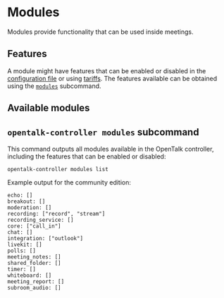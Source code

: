 # Modules

Modules provide functionality that can be used inside meetings.

## Features

A module might have features that can be enabled or disabled in the
[configuration file](../core/configuration.md) or using [tariffs](tariffs.md). The
features available can be obtained using the
[`modules`](#opentalk-controller-modules-subcommand) subcommand.

## Available modules

## `opentalk-controller modules` subcommand

This command outputs all modules available in the OpenTalk controller, including
the features that can be enabled or disabled:

```text
opentalk-controller modules list
```

Example output for the community edition:

<!-- begin:fromfile:cli-usage/opentalk-controller-modules-list.md -->

```text
echo: []
breakout: []
moderation: []
recording: ["record", "stream"]
recording_service: []
core: ["call_in"]
chat: []
integration: ["outlook"]
livekit: []
polls: []
meeting_notes: []
shared_folder: []
timer: []
whiteboard: []
meeting_report: []
subroom_audio: []
```

<!-- end:fromfile:cli-usage/opentalk-controller-modules-list.md -->
